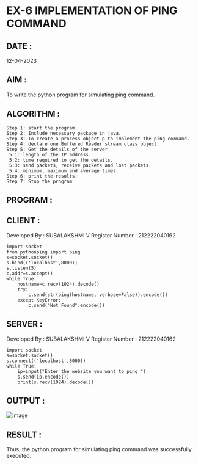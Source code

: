 # EX-6 IMPLEMENTATION OF PING COMMAND

## DATE : 

12-04-2023
## AIM :
To write the python program for simulating ping command.

## ALGORITHM :
```
Step 1: start the program.
Step 2: Include necessary package in java.
Step 3: To create a process object p to implement the ping command.
Step 4: declare one Buffered Reader stream class object.
Step 5: Get the details of the server
 5:1: length of the IP address.
 5:2: time required to get the details.
 5:3: send packets, receive packets and lost packets. 
 5.4: minimum, maximum and average times.
Step 6: print the results. 
Step 7: Stop the program
```
## PROGRAM :
## CLIENT :
Developed By : SUBALAKSHMI V
Register Number : 212222040162
```
import socket
from pythonping import ping
s=socket.socket()
s.bind(('localhost',8000))
s.listen(5)
c,addr=s.accept()
while True:
    hostname=c.recv(1024).decode()
    try:
        c.send(str(ping(hostname, verbose=False)).encode())
    except KeyError:
        c.send("Not Found".encode())
```
## SERVER :
Developed By : SUBALAKSHMI V
Register Number : 212222040162
```
import socket
s=socket.socket()
s.connect(('localhost',8000))
while True:
    ip=input("Enter the website you want to ping ")
    s.send(ip.encode())
    print(s.recv(1024).decode())
```
## OUTPUT :
![image](https://github.com/subalakshmivenkat/EX-6/assets/119393477/1362a67b-d930-4da4-b51f-d3fc7ec7e4b1)

## RESULT :
Thus, the python program for simulating ping command was successfully executed.
